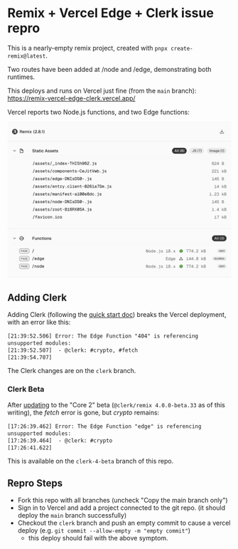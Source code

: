 # Remix + Vercel Edge + Clerk issue repro

This is a nearly-empty remix project, created with `pnpx create-remix@latest`.

Two routes have been added at /node and /edge, demonstrating both runtimes.

This deploys and runs on Vercel just fine (from the `main` branch):
https://remix-vercel-edge-clerk.vercel.app/

Vercel reports two Node.js functions, and two Edge functions:

<img src="./deployment-summary.png"/>

## Adding Clerk

Adding Clerk (following the [quick start doc](https://clerk.com/docs/quickstarts/remix)) breaks the Vercel deployment, with an error like this:

```
[21:39:52.506] Error: The Edge Function "404" is referencing unsupported modules:
[21:39:52.507] 	- @clerk: #crypto, #fetch
[21:39:54.707]
```

The Clerk changes are on the `clerk` branch.

### Clerk Beta

After [updating](https://beta.clerk.com/docs/upgrade-guides/core-2/remix) to the "Core 2" beta (`@clerk/remix 4.0.0-beta.33` as of this writing), the _fetch_ error is gone, but _crypto_ remains:

```
[17:26:39.462] Error: The Edge Function "edge" is referencing unsupported modules:
[17:26:39.464] 	- @clerk: #crypto
[17:26:41.622]
```

This is available on the `clerk-4-beta` branch of this repo.

## Repro Steps

- Fork this repo with all branches (uncheck "Copy the main branch only")
- Sign in to Vercel and add a project connected to the git repo. (it should deploy the `main` branch successfully)
- Checkout the `clerk` branch and push an empty commit to cause a vercel deploy (e.g. `git commit --allow-empty -m "empty commit"`)
  - this deploy should fail with the above symptom.
